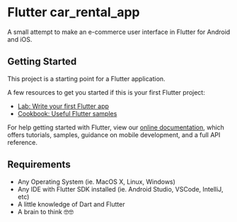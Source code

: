 # Flutter car_rental_app

A small attempt to make an e-commerce user interface in Flutter for Android and iOS.

## Getting Started

This project is a starting point for a Flutter application.

A few resources to get you started if this is your first Flutter project:

- [Lab: Write your first Flutter app](https://flutter.dev/docs/get-started/codelab)
- [Cookbook: Useful Flutter samples](https://flutter.dev/docs/cookbook)

For help getting started with Flutter, view our
[online documentation](https://flutter.dev/docs), which offers tutorials,
samples, guidance on mobile development, and a full API reference.

## Requirements
  * Any Operating System (ie. MacOS X, Linux, Windows)
  * Any IDE with Flutter SDK installed (ie. Android Studio, VSCode, IntelliJ, etc)
  * A little knowledge of Dart and Flutter
  * A brain to think 🤓🤓
